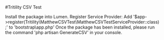 #Tritility CSV Test

Install the package into Lumen.
Register Service Provider: Add '$app->register(Tritility\MatthewCSVTest\MatthewCSVTestServiceProvider::class);' to 'bootstrap\app.php'
Once the package has been installed, please run the command 'php artisan GenerateCSV' in your console.
